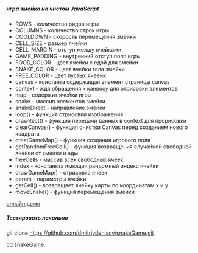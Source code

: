 #####  игра змейка на чистом JavaScript


* ROWS - количество рядов игры
* COLUMNS - количество строк игры
* COOLDOWN - скорость перемещения змейки
* CELL_SIZE - размер ячейки
* CELL_MARGIN - отступ между ячейками
* GAME_PADDING - внутренний отступ поля игры
* FOOD_COLOR - цвет ячейки с едой для змейки
* SNAKE_COLOR - цвет ячейки тела змейки
* FREE_COLOR - цвет пустых ячеейк
* canvas - константа содержащая элемент страницы canvas
* context - ждя обращения к канвосу для отрисовки элементов
* map - содержит ячейки игры
* snake - массив элементов змейки
* snakeDirect - направление змейки
* loop() - функция отрисовки изображения
* drawRect() - функция передачи данных в context для прорисовки
* clearCanvas() - функция очистки Canvas перед созданием нового квадрата
* creatGameMap() - функция создания игрового поля
* getRandomFreeCell() - функция возвращения случайной свободной ячейки от змейки и еды
* freeCells - массив всех свободных ячеек
* index - констанкта имющая рандомный индекс ячейки
* drawGameMap() - отрисовка ячеек
* param - параметры ячейки
* getCell() - возвращвет ячейку карты по координатам x и y
* moveSnake() - функция перемещения змейки

[онлайн демо](https://dmitriydenisov.github.io/snakeGame/)

##### Тестировать локально

git clone https://github.com/dmitriydenisov/snakeGame.git

cd snakeGame.